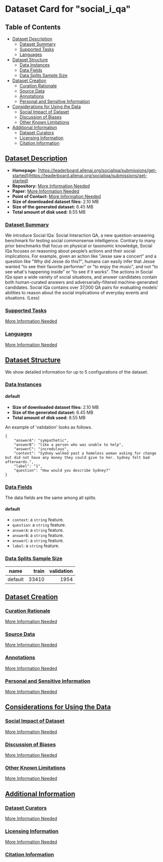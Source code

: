 ---
---

# Dataset Card for "social_i_qa"

## Table of Contents
- [Dataset Description](#dataset-description)
  - [Dataset Summary](#dataset-summary)
  - [Supported Tasks](#supported-tasks)
  - [Languages](#languages)
- [Dataset Structure](#dataset-structure)
  - [Data Instances](#data-instances)
  - [Data Fields](#data-fields)
  - [Data Splits Sample Size](#data-splits-sample-size)
- [Dataset Creation](#dataset-creation)
  - [Curation Rationale](#curation-rationale)
  - [Source Data](#source-data)
  - [Annotations](#annotations)
  - [Personal and Sensitive Information](#personal-and-sensitive-information)
- [Considerations for Using the Data](#considerations-for-using-the-data)
  - [Social Impact of Dataset](#social-impact-of-dataset)
  - [Discussion of Biases](#discussion-of-biases)
  - [Other Known Limitations](#other-known-limitations)
- [Additional Information](#additional-information)
  - [Dataset Curators](#dataset-curators)
  - [Licensing Information](#licensing-information)
  - [Citation Information](#citation-information)

## [Dataset Description](#dataset-description)

- **Homepage:** [https://leaderboard.allenai.org/socialiqa/submissions/get-started](https://leaderboard.allenai.org/socialiqa/submissions/get-started)
- **Repository:** [More Information Needed](https://github.com/huggingface/datasets/blob/master/CONTRIBUTING.md#how-to-contribute-to-the-dataset-cards)
- **Paper:** [More Information Needed](https://github.com/huggingface/datasets/blob/master/CONTRIBUTING.md#how-to-contribute-to-the-dataset-cards)
- **Point of Contact:** [More Information Needed](https://github.com/huggingface/datasets/blob/master/CONTRIBUTING.md#how-to-contribute-to-the-dataset-cards)
- **Size of downloaded dataset files:** 2.10 MB
- **Size of the generated dataset:** 6.45 MB
- **Total amount of disk used:** 8.55 MB

### [Dataset Summary](#dataset-summary)

We introduce Social IQa: Social Interaction QA, a new question-answering benchmark for testing social commonsense intelligence. Contrary to many prior benchmarks that focus on physical or taxonomic knowledge, Social IQa focuses on reasoning about people’s actions and their social implications. For example, given an action like "Jesse saw a concert" and a question like "Why did Jesse do this?", humans can easily infer that Jesse wanted "to see their favorite performer" or "to enjoy the music", and not "to see what's happening inside" or "to see if it works". The actions in Social IQa span a wide variety of social situations, and answer candidates contain both human-curated answers and adversarially-filtered machine-generated candidates. Social IQa contains over 37,000 QA pairs for evaluating models’ abilities to reason about the social implications of everyday events and situations. (Less)

### [Supported Tasks](#supported-tasks)

[More Information Needed](https://github.com/huggingface/datasets/blob/master/CONTRIBUTING.md#how-to-contribute-to-the-dataset-cards)

### [Languages](#languages)

[More Information Needed](https://github.com/huggingface/datasets/blob/master/CONTRIBUTING.md#how-to-contribute-to-the-dataset-cards)

## [Dataset Structure](#dataset-structure)

We show detailed information for up to 5 configurations of the dataset.

### [Data Instances](#data-instances)

#### default

- **Size of downloaded dataset files:** 2.10 MB
- **Size of the generated dataset:** 6.45 MB
- **Total amount of disk used:** 8.55 MB

An example of 'validation' looks as follows.
```
{
    "answerA": "sympathetic",
    "answerB": "like a person who was unable to help",
    "answerC": "incredulous",
    "context": "Sydney walked past a homeless woman asking for change but did not have any money they could give to her. Sydney felt bad afterwards.",
    "label": "1",
    "question": "How would you describe Sydney?"
}
```

### [Data Fields](#data-fields)

The data fields are the same among all splits.

#### default
- `context`: a `string` feature.
- `question`: a `string` feature.
- `answerA`: a `string` feature.
- `answerB`: a `string` feature.
- `answerC`: a `string` feature.
- `label`: a `string` feature.

### [Data Splits Sample Size](#data-splits-sample-size)

| name  |train|validation|
|-------|----:|---------:|
|default|33410|      1954|

## [Dataset Creation](#dataset-creation)

### [Curation Rationale](#curation-rationale)

[More Information Needed](https://github.com/huggingface/datasets/blob/master/CONTRIBUTING.md#how-to-contribute-to-the-dataset-cards)

### [Source Data](#source-data)

[More Information Needed](https://github.com/huggingface/datasets/blob/master/CONTRIBUTING.md#how-to-contribute-to-the-dataset-cards)

### [Annotations](#annotations)

[More Information Needed](https://github.com/huggingface/datasets/blob/master/CONTRIBUTING.md#how-to-contribute-to-the-dataset-cards)

### [Personal and Sensitive Information](#personal-and-sensitive-information)

[More Information Needed](https://github.com/huggingface/datasets/blob/master/CONTRIBUTING.md#how-to-contribute-to-the-dataset-cards)

## [Considerations for Using the Data](#considerations-for-using-the-data)

### [Social Impact of Dataset](#social-impact-of-dataset)

[More Information Needed](https://github.com/huggingface/datasets/blob/master/CONTRIBUTING.md#how-to-contribute-to-the-dataset-cards)

### [Discussion of Biases](#discussion-of-biases)

[More Information Needed](https://github.com/huggingface/datasets/blob/master/CONTRIBUTING.md#how-to-contribute-to-the-dataset-cards)

### [Other Known Limitations](#other-known-limitations)

[More Information Needed](https://github.com/huggingface/datasets/blob/master/CONTRIBUTING.md#how-to-contribute-to-the-dataset-cards)

## [Additional Information](#additional-information)

### [Dataset Curators](#dataset-curators)

[More Information Needed](https://github.com/huggingface/datasets/blob/master/CONTRIBUTING.md#how-to-contribute-to-the-dataset-cards)

### [Licensing Information](#licensing-information)

[More Information Needed](https://github.com/huggingface/datasets/blob/master/CONTRIBUTING.md#how-to-contribute-to-the-dataset-cards)

### [Citation Information](#citation-information)

```

```

